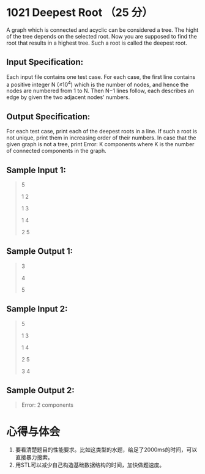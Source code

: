 # 1021 Deepest Root （25 分）
A graph which is connected and acyclic can be considered a tree. The hight of the tree depends on the selected root. Now you are supposed to find the root that results in a highest tree. Such a root is called the deepest root.

## Input Specification:
Each input file contains one test case. For each case, the first line contains a positive integer N (≤10<sup>4</sup>​​) which is the number of nodes, and hence the nodes are numbered from 1 to N. Then N−1 lines follow, each describes an edge by given the two adjacent nodes' numbers.

## Output Specification:
For each test case, print each of the deepest roots in a line. If such a root is not unique, print them in increasing order of their numbers. In case that the given graph is not a tree, print Error: K components where K is the number of connected components in the graph.

## Sample Input 1:
>5
>
>1 2
>
>1 3
>
>1 4
>
>2 5

## Sample Output 1:
>3
>
>4
>
>5

## Sample Input 2:
>5
>
>1 3
>
>1 4
>
>2 5
>
>3 4

## Sample Output 2:
>Error: 2 components

# 心得与体会
1. 要看清楚题目的性能要求。比如这类型的水题，给足了2000ms的时间，可以直接暴力搜索。
2. 用STL可以减少自己构造基础数据结构的时间，加快做题速度。